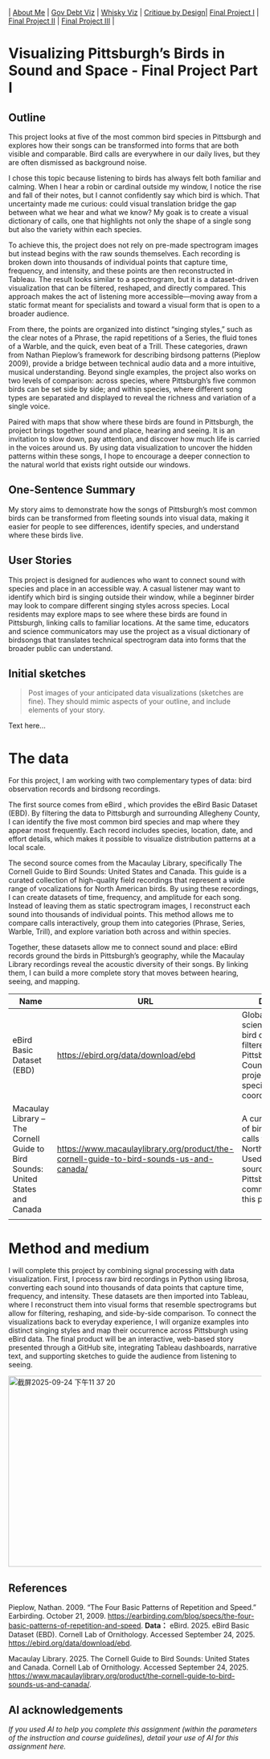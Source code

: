 | [About Me](README.md) | [Gov Debt Viz](dataviz-examples.md) | [Whisky Viz](dataviz-examples-Whisky.md) | [Critique by Design](critique-by-design.md)| [Final Project I](final-project-part-one.md) | [Final Project II](final-project-part-two.md) | [Final Project III](final-project-part-three.md) |

# Visualizing Pittsburgh’s Birds in Sound and Space - Final Project Part I 
## Outline

This project looks at five of the most common bird species in Pittsburgh and explores how their songs can be transformed into forms that are both visible and comparable. Bird calls are everywhere in our daily lives, but they are often dismissed as background noise.

I chose this topic because listening to birds has always felt both familiar and calming. When I hear a robin or cardinal outside my window, I notice the rise and fall of their notes, but I cannot confidently say which bird is which. That uncertainty made me curious: could visual translation bridge the gap between what we hear and what we know? My goak is to create a visual dictionary of calls, one that highlights not only the shape of a single song but also the variety within each species.

To achieve this, the project does not rely on pre-made spectrogram images but instead begins with the raw sounds themselves. Each recording is broken down into thousands of individual points that capture time, frequency, and intensity, and these points are then reconstructed in Tableau. The result looks similar to a spectrogram, but it is a dataset-driven visualization that can be filtered, reshaped, and directly compared. This approach makes the act of listening more accessible—moving away from a static format meant for specialists and toward a visual form that is open to a broader audience.

From there, the points are organized into distinct “singing styles,” such as the clear notes of a Phrase, the rapid repetitions of a Series, the fluid tones of a Warble, and the quick, even beat of a Trill. These categories, drawn from Nathan Pieplow’s framework for describing birdsong patterns (Pieplow 2009), provide a bridge between technical audio data and a more intuitive, musical understanding. Beyond single examples, the project also works on two levels of comparison: across species, where Pittsburgh’s five common birds can be set side by side; and within species, where different song types are separated and displayed to reveal the richness and variation of a single voice.

Paired with maps that show where these birds are found in Pittsburgh, the project brings together sound and place, hearing and seeing. It is an invitation to slow down, pay attention, and discover how much life is carried in the voices around us. By using data visualization to uncover the hidden patterns within these songs, I hope to encourage a deeper connection to the natural world that exists right outside our windows.

## One-Sentence Summary

My story aims to demonstrate how the songs of Pittsburgh’s most common birds can be transformed from fleeting sounds into visual data, making it easier for people to see differences, identify species, and understand where these birds live.

## User Stories

This project is designed for audiences who want to connect sound with species and place in an accessible way. A casual listener may want to identify which bird is singing outside their window, while a beginner birder may look to compare different singing styles across species. Local residents may explore maps to see where these birds are found in Pittsburgh, linking calls to familiar locations. At the same time, educators and science communicators may use the project as a visual dictionary of birdsongs that translates technical spectrogram data into forms that the broader public can understand.

## Initial sketches
> Post images of your anticipated data visualizations (sketches are fine). They should mimic aspects of your outline, and include elements of your story.  

Text here...

# The data

For this project, I am working with two complementary types of data: bird observation records and birdsong recordings.

The first source comes from eBird
, which provides the eBird Basic Dataset (EBD). By filtering the data to Pittsburgh and surrounding Allegheny County, I can identify the five most common bird species and map where they appear most frequently. Each record includes species, location, date, and effort details, which makes it possible to visualize distribution patterns at a local scale.

The second source comes from the Macaulay Library, specifically The Cornell Guide to Bird Sounds: United States and Canada. This guide is a curated collection of high-quality field recordings that represent a wide range of vocalizations for North American birds. By using these recordings, I can create datasets of time, frequency, and amplitude for each song. Instead of leaving them as static spectrogram images, I reconstruct each sound into thousands of individual points. This method allows me to compare calls interactively, group them into categories (Phrase, Series, Warble, Trill), and explore variation both across and within species.

Together, these datasets allow me to connect sound and place: eBird records ground the birds in Pittsburgh’s geography, while the Macaulay Library recordings reveal the acoustic diversity of their songs. By linking them, I can build a more complete story that moves between hearing, seeing, and mapping.


| Name | URL | Description |
|------|-----|-------------|
|eBird Basic Dataset (EBD)| https://ebird.org/data/download/ebd|Global citizen-science dataset of bird observations, filtered to Pittsburgh/Allegheny County for this project. Includes species, date, and coordinates.|
|Macaulay Library – The Cornell Guide to Bird Sounds: United States and Canada|https://www.macaulaylibrary.org/product/the-cornell-guide-to-bird-sounds-us-and-canada/|A curated collection of bird songs and calls from across North America. Used as the primary source for Pittsburgh’s five common species in this project.|
|      |     |             |

# Method and medium

I will complete this project by combining signal processing with data visualization. First, I process raw bird recordings in Python using librosa, converting each sound into thousands of data points that capture time, frequency, and intensity. These datasets are then imported into Tableau, where I reconstruct them into visual forms that resemble spectrograms but allow for filtering, reshaping, and side-by-side comparison. To connect the visualizations back to everyday experience, I will organize examples into distinct singing styles and map their occurrence across Pittsburgh using eBird data. The final product will be an interactive, web-based story presented through a GitHub site, integrating Tableau dashboards, narrative text, and supporting sketches to guide the audience from listening to seeing.

<img width="1224" height="379" alt="截屏2025-09-24 下午11 37 20" src="https://github.com/user-attachments/assets/84c273f0-cf08-48a9-9603-8d5b7a05bf1a" />



## References
Pieplow, Nathan. 2009. “The Four Basic Patterns of Repetition and Speed.” Earbirding. October 21, 2009. https://earbirding.com/blog/specs/the-four-basic-patterns-of-repetition-and-speed.
**Data：**
eBird. 2025. eBird Basic Dataset (EBD). Cornell Lab of Ornithology. Accessed September 24, 2025. https://ebird.org/data/download/ebd.

Macaulay Library. 2025. The Cornell Guide to Bird Sounds: United States and Canada. Cornell Lab of Ornithology. Accessed September 24, 2025. https://www.macaulaylibrary.org/product/the-cornell-guide-to-bird-sounds-us-and-canada/.

## AI acknowledgements
_If you used AI to help you complete this assignment (within the parameters of the instruction and course guidelines), detail your use of AI for this assignment here._
